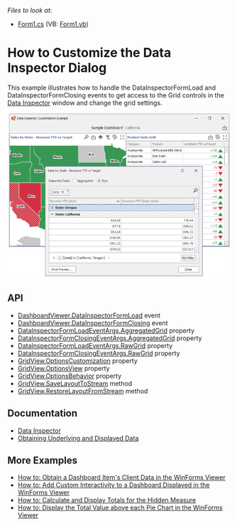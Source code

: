 <!-- default file list -->
*Files to look at*:
* [Form1.cs](./CS/Form1.cs) (VB: [Form1.vb](./VB/Form1.vb))
<!-- default file list end -->

# How to Customize the Data Inspector Dialog

This example illustrates how to handle the DataInspectorFormLoad and DataInspectorFormClosing events to get access to the Grid controls in the [Data Inspector](https://docs.devexpress.com/Dashboard/401194) window and change the grid settings.

![](/images/screenshot.png)

## API

* [DashboardViewer.DataInspectorFormLoad](https://docs.devexpress.com/Dashboard/DevExpress.DashboardWin.DashboardViewer.DataInspectorFormLoad) event
* [DashboardViewer.DataInspectorFormClosing](https://docs.devexpress.com/Dashboard/DevExpress.DashboardWin.DashboardViewer.DataInspectorFormClosing) event
* [DataInspectorFormLoadEventArgs.AggregatedGrid](https://docs.devexpress.com/Dashboard/DevExpress.DashboardWin.DataInspectorFormLoadEventArgs.AggregatedGrid) property
* [DataInspectorFormClosingEventArgs.AggregatedGrid](https://docs.devexpress.com/Dashboard/DevExpress.DashboardWin.DataInspectorFormClosingEventArgs.AggregatedGrid) property
* [DataInspectorFormLoadEventArgs.RawGrid](https://docs.devexpress.com/Dashboard/DevExpress.DashboardWin.DataInspectorFormLoadEventArgs.RawGrid) property
* [DataInspectorFormClosingEventArgs.RawGrid](https://docs.devexpress.com/Dashboard/DevExpress.DashboardWin.DataInspectorFormClosingEventArgs.RawGrid) property
* [GridView.OptionsCustomization](https://docs.devexpress.com/WindowsForms/DevExpress.XtraGrid.Views.Grid.GridView.OptionsCustomization) property
* [GridView.OptionsView](https://docs.devexpress.com/WindowsForms/DevExpress.XtraGrid.Views.Grid.GridView.OptionsView) property
* [GridView.OptionsBehavior](https://docs.devexpress.com/WindowsForms/DevExpress.XtraGrid.Views.Grid.GridView.OptionsBehavior) property
* [GridView.SaveLayoutToStream](https://docs.devexpress.com/WindowsForms/DevExpress.XtraGrid.Views.Base.BaseView.SaveLayoutToStream(System.IO.Stream)) method
* [GridView.RestoreLayoutFromStream](https://docs.devexpress.com/WindowsForms/DevExpress.XtraGrid.Views.Base.BaseView.RestoreLayoutFromStream(System.IO.Stream)) method

## Documentation

* [Data Inspector](https://docs.devexpress.com/Dashboard/401194)
* [Obtaining Underlying and Displayed Data](https://docs.devexpress.com/Dashboard/17269/creating-the-designer-and-viewer-applications/winforms-viewer/obtaining-underlying-and-displayed-data)

## More Examples

* [How to: Obtain a Dashboard Item's Client Data in the WinForms Viewer](https://github.com/DevExpress-Examples/how-to-obtain-a-dashboard-items-client-data-in-the-winforms-viewer-t140553)
* [How to: Add Custom Interactivity to a Dashboard Displayed in the WinForms Viewer](https://github.com/DevExpress-Examples/how-to-add-custom-interactivity-to-a-dashboard-displayed-in-the-winforms-viewer-t189795)
* [How to: Calculate and Display Totals for the Hidden Measure](https://github.com/DevExpress-Examples/winforms-dashboard-how-to-display-hidden-field-totals)
* [How to: Display the Total Value above each Pie Chart in the WinForms Viewer](https://github.com/DevExpress-Examples/how-to-display-the-total-value-above-each-pie-chart)

